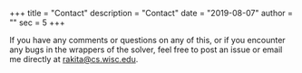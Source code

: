 +++
title = "Contact"
description = "Contact"
date = "2019-08-07"
author = ""
sec = 5
+++

If you have any comments or questions on any of this, or if you encounter any bugs in the wrappers of the solver, feel free to post an issue or email me directly at rakita@cs.wisc.edu.